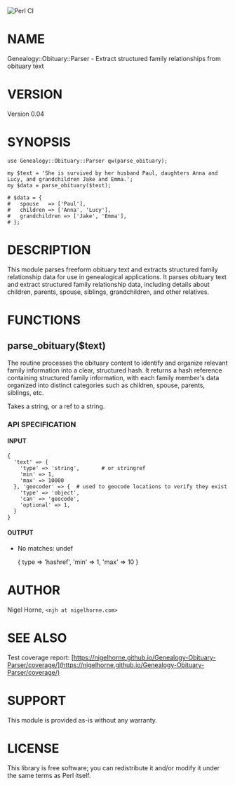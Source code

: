 ![Perl CI](https://github.com/nigelhorne/Genealogy-Obituary-Parser/actions/workflows/test.yml/badge.svg)

# NAME

Genealogy::Obituary::Parser - Extract structured family relationships from obituary text

# VERSION

Version 0.04

# SYNOPSIS

    use Genealogy::Obituary::Parser qw(parse_obituary);

    my $text = 'She is survived by her husband Paul, daughters Anna and Lucy, and grandchildren Jake and Emma.';
    my $data = parse_obituary($text);

    # $data = {
    #   spouse   => ['Paul'],
    #   children => ['Anna', 'Lucy'],
    #   grandchildren => ['Jake', 'Emma'],
    # };

# DESCRIPTION

This module parses freeform obituary text and extracts structured family relationship data
for use in genealogical applications.
It parses obituary text and extract structured family relationship data, including details about children, parents, spouse, siblings, grandchildren, and other relatives.

# FUNCTIONS

## parse\_obituary($text)

The routine processes the obituary content to identify and organize relevant family information into a clear, structured hash.
It returns a hash reference containing structured family information,
with each family member's data organized into distinct categories such as children, spouse, parents, siblings, etc.

Takes a string, or a ref to a string.

### API SPECIFICATION

#### INPUT

    {
      'text' => {
        'type' => 'string',       # or stringref
        'min' => 1,
        'max' => 10000
      }, 'geocoder' => {  # used to geocode locations to verify they exist
        'type' => 'object',
        'can' => 'geocode',
        'optional' => 1,
      }
    }

#### OUTPUT

- No matches: undef

    {
      type => 'hashref',
      'min' => 1,
      'max' => 10
    }

# AUTHOR

Nigel Horne, `<njh at nigelhorne.com>`

# SEE ALSO

Test coverage report: [https://nigelhorne.github.io/Genealogy-Obituary-Parser/coverage/](https://nigelhorne.github.io/Genealogy-Obituary-Parser/coverage/)

# SUPPORT

This module is provided as-is without any warranty.

# LICENSE

This library is free software; you can redistribute it and/or modify it under the same terms as Perl itself.
